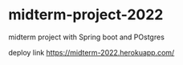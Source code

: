 # midterm-project-2022


midterm project with Spring boot and POstgres

deploy link https://midterm-2022.herokuapp.com/
